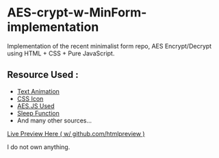 # AES-crypt-w-MinForm-implementation
Implementation of the recent minimalist form repo, AES Encrypt/Decrypt using HTML + CSS + Pure JavaScript.

## Resource Used :
*   [Text Animation](https://www.youtube.com/watch?v=gR0-eb5ncEU&t=11s)
*   [CSS Icon](https://github.com/astrit/css.gg)
*   [AES.JS Used](https://cdnjs.cloudflare.com/ajax/libs/crypto-js/3.1.2/rollups/aes.js)
*   [Sleep Function](https://www.javatpoint.com/javascript-sleep#:~:text=The%20programming%20languages%20such%20as%20PHP%20and%20C,languages%2C%20JavaScript%20doesn%27t%20have%20any%20sleep%20%28%29%20function.)
*   And many other sources...

[Live Preview Here ( w/ github.com/htmlpreview )](https://htmlpreview.github.io/?https://github.com/jxxvxs/AES-crypt-w-MinForm-implementation/blob/main/index.html)

I do not own anything.
